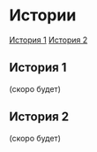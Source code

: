# Истории

[История 1](#История-1)
[История 2](#История-2)

## История 1
(скоро будет)


## История 2
(скоро будет)

